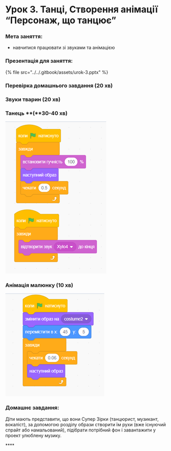 # Урок 3. Танці, Створення анімації “Персонаж, що танцює”

### **Мета заняття:**

* навчитися працювати зі звуками та анімацією

### **Презентація для заняття:**

{% file src="../../.gitbook/assets/urok-3.pptx" %}

### **Перевірка домашнього завдання \(20 хв\)**

### **Звуки тварин \(20 хв\)**

### Танець **\(**30-40 хв\)

![](../../.gitbook/assets/image%20%2815%29.png)

### Анімація малюнку \(10 хв\)

![](../../.gitbook/assets/image%20%2850%29.png)



### **Домашнє завдання:**

Діти мають представити, що вони Супер Зірки \(танцюрист, музикант, вокаліст\), за допомогою розділу образи створити їм рухи \(вже існуючий спрайт або намальований\), підібрати потрібний фон і завантажити у проект улюблену музику.

\*\*\*\*

